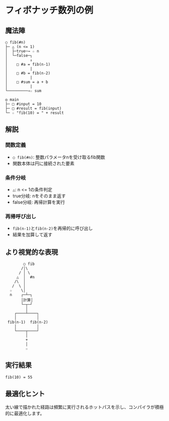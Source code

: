 # フィボナッチ数列の例

## 魔法陣

```
○ fib(#n)
├─ △ (n <= 1)
│  ├─true─→ ☆ n
│  └─false─┐
│          ↓
│    □ #a = fib(n-1)
│          |
│    □ #b = fib(n-2)
│          |
│    □ #sum = a + b
│          |
└─────────→☆ sum

◎ main
├─ □ #input = 10
├─ □ #result = fib(input)
└─ ☆ "fib(10) = " + result
```

## 解説

### 関数定義
- `○ fib(#n)`: 整数パラメータnを受け取るfib関数
- 関数本体は円に接続された要素

### 条件分岐
- `△`: n <= 1の条件判定
- true分岐: nをそのまま返す
- false分岐: 再帰計算を実行

### 再帰呼び出し
- `fib(n-1)`と`fib(n-2)`を再帰的に呼び出し
- 結果を加算して返す

## より視覚的な表現

```
        ○ fib
       /│\
      / │ \
     △  │  #n
    /\  │
   /  \ │
  ☆    \│
  n    ┌─┴─┐
       │計算│
       └─┬─┘
         │
    ┌────┴────┐
    │         │
 fib(n-1)  fib(n-2)
    │         │
    └────┬────┘
         │
         +
         │
         ☆
```

## 実行結果

```
fib(10) = 55
```

## 最適化ヒント

太い線で描かれた経路は頻繁に実行されるホットパスを示し、コンパイラが積極的に最適化します。